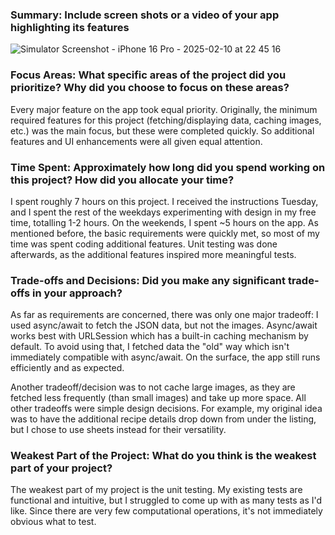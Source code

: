 
### Summary: Include screen shots or a video of your app highlighting its features

![Simulator Screenshot - iPhone 16 Pro - 2025-02-10 at 22 45 16](https://github.com/user-attachments/assets/b9b3947e-1637-423b-bbd6-3417f018c31a)


### Focus Areas: What specific areas of the project did you prioritize? Why did you choose to focus on these areas?

Every major feature on the app took equal priority. Originally, the minimum required features for this project (fetching/displaying data, caching images, etc.) was the main focus, but these were completed quickly. So additional features and UI enhancements were all given equal attention.

### Time Spent: Approximately how long did you spend working on this project? How did you allocate your time?

I spent roughly 7 hours on this project. I received the instructions Tuesday, and I spent the rest of the weekdays experimenting with design in my free time, totalling 1-2 hours. On the weekends, I spent ~5 hours on the app. As mentioned before, the basic requirements were quickly met, so most of my time was spent coding additional features. Unit testing was done afterwards, as the additional features inspired more meaningful tests.

### Trade-offs and Decisions: Did you make any significant trade-offs in your approach?

As far as requirements are concerned, there was only one major tradeoff: I used async/await to fetch the JSON data, but not the images. Async/await works best with URLSession which has a built-in caching mechanism by default. To avoid using that, I fetched data the "old" way which isn't immediately compatible with async/await. On the surface, the app still runs efficiently and as expected.

Another tradeoff/decision was to not cache large images, as they are fetched less frequently (than small images) and take up more space.
All other tradeoffs were simple design decisions. For example, my original idea was to have the additional recipe details drop down from under the listing, but I chose to use sheets instead for their versatility.

### Weakest Part of the Project: What do you think is the weakest part of your project?

The weakest part of my project is the unit testing. My existing tests are functional and intuitive, but I struggled to come up with as many tests as I'd like. Since there are very few computational operations, it's not immediately obvious what to test.

